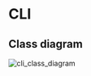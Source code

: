 # CLI

## Class diagram

![cli_class_diagram](http://www.plantuml.com/plantuml/proxy?cache=no&fmt=svg&src=https://raw.githubusercontent.com/Flank/flank/1493-add-cli-class-diagram/docs/hld/cli/cli-class-diagram.puml)